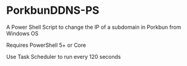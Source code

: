 # PorkbunDDNS-PS
A Power Shell Script to change the IP of a subdomain in Porkbun from Windows OS

Requires PowerShell 5+ or Core

Use Task Scheduler to run every 120 seconds
